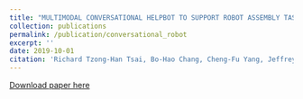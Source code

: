 ```yaml
---
title: "MULTIMODAL CONVERSATIONAL HELPBOT TO SUPPORT ROBOT ASSEMBLY TASK"
collection: publications
permalink: /publication/conversational_robot
excerpt: ''
date: 2019-10-01
citation: 'Richard Tzong-Han Tsai, Bo-Hao Chang, Cheng-Fu Yang, Jeffrey Chiu, Hung-yi Lee. (2019). &quot;MULTIMODAL CONVERSATIONAL HELPBOT TO SUPPORT ROBOT ASSEMBLY TASK 1.&quot; <i>Submitted to ICASSP 2020</i>.'
---
```

[Download paper here](/files/Incorporate_Multi_modal_Context_for_Improving_User_Intent_Classification_Work__Copy_.pdf)

